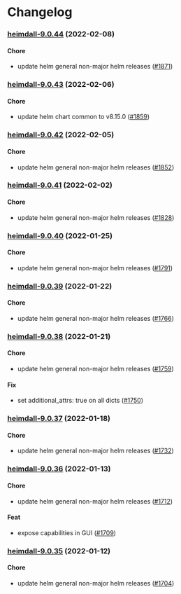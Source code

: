 # Changelog<br>


<a name="heimdall-9.0.44"></a>
### [heimdall-9.0.44](https://github.com/truecharts/apps/compare/heimdall-9.0.43...heimdall-9.0.44) (2022-02-08)

#### Chore

* update helm general non-major helm releases ([#1871](https://github.com/truecharts/apps/issues/1871))



<a name="heimdall-9.0.43"></a>
### [heimdall-9.0.43](https://github.com/truecharts/apps/compare/heimdall-9.0.42...heimdall-9.0.43) (2022-02-06)

#### Chore

* update helm chart common to v8.15.0 ([#1859](https://github.com/truecharts/apps/issues/1859))



<a name="heimdall-9.0.42"></a>
### [heimdall-9.0.42](https://github.com/truecharts/apps/compare/heimdall-9.0.41...heimdall-9.0.42) (2022-02-05)

#### Chore

* update helm general non-major helm releases ([#1852](https://github.com/truecharts/apps/issues/1852))



<a name="heimdall-9.0.41"></a>
### [heimdall-9.0.41](https://github.com/truecharts/apps/compare/heimdall-9.0.40...heimdall-9.0.41) (2022-02-02)

#### Chore

* update helm general non-major helm releases ([#1828](https://github.com/truecharts/apps/issues/1828))



<a name="heimdall-9.0.40"></a>
### [heimdall-9.0.40](https://github.com/truecharts/apps/compare/heimdall-9.0.39...heimdall-9.0.40) (2022-01-25)

#### Chore

* update helm general non-major helm releases ([#1791](https://github.com/truecharts/apps/issues/1791))



<a name="heimdall-9.0.39"></a>
### [heimdall-9.0.39](https://github.com/truecharts/apps/compare/heimdall-9.0.38...heimdall-9.0.39) (2022-01-22)

#### Chore

* update helm general non-major helm releases ([#1766](https://github.com/truecharts/apps/issues/1766))



<a name="heimdall-9.0.38"></a>
### [heimdall-9.0.38](https://github.com/truecharts/apps/compare/heimdall-9.0.37...heimdall-9.0.38) (2022-01-21)

#### Chore

* update helm general non-major helm releases ([#1759](https://github.com/truecharts/apps/issues/1759))

#### Fix

* set additional_attrs: true on all dicts ([#1750](https://github.com/truecharts/apps/issues/1750))



<a name="heimdall-9.0.37"></a>
### [heimdall-9.0.37](https://github.com/truecharts/apps/compare/heimdall-9.0.36...heimdall-9.0.37) (2022-01-18)

#### Chore

* update helm general non-major helm releases ([#1732](https://github.com/truecharts/apps/issues/1732))



<a name="heimdall-9.0.36"></a>
### [heimdall-9.0.36](https://github.com/truecharts/apps/compare/heimdall-9.0.35...heimdall-9.0.36) (2022-01-13)

#### Chore

* update helm general non-major helm releases ([#1712](https://github.com/truecharts/apps/issues/1712))

#### Feat

* expose capabilities in GUI ([#1709](https://github.com/truecharts/apps/issues/1709))



<a name="heimdall-9.0.35"></a>
### [heimdall-9.0.35](https://github.com/truecharts/apps/compare/heimdall-9.0.34...heimdall-9.0.35) (2022-01-12)

#### Chore

* update helm general non-major helm releases ([#1704](https://github.com/truecharts/apps/issues/1704))

